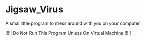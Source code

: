 # Jigsaw_Virus
A smal little program to mess around with you on your computer

!!!!! Do Not Run This Program Unless On Virtual Machine !!!!!
